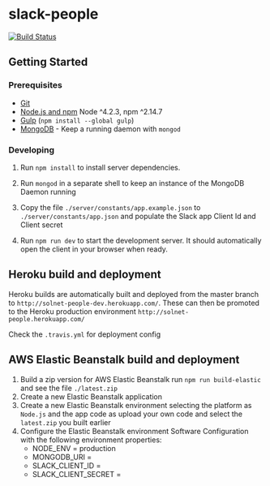 # slack-people
[![Build Status](https://secure.travis-ci.org/Kauabunga/slack-people.png?branch=master)](https://travis-ci.org/Kauabunga/slack-people)

## Getting Started

### Prerequisites

- [Git](https://git-scm.com/)
- [Node.js and npm](nodejs.org) Node ^4.2.3, npm ^2.14.7
- [Gulp](http://gulpjs.com/) (`npm install --global gulp`)
- [MongoDB](https://www.mongodb.org/) - Keep a running daemon with `mongod`


### Developing

1. Run `npm install` to install server dependencies.

2. Run `mongod` in a separate shell to keep an instance of the MongoDB Daemon running

3. Copy the file `./server/constants/app.example.json` to `./server/constants/app.json` and populate the Slack app Client Id and Client secret

4. Run `npm run dev` to start the development server. It should automatically open the client in your browser when ready.


## Heroku build and deployment

Heroku builds are automatically built and deployed from the master branch to `http://solnet-people-dev.herokuapp.com/`. 
These can then be promoted to the Heroku production environment `http://solnet-people.herokuapp.com/`

Check the `.travis.yml` for deployment config

## AWS Elastic Beanstalk build and deployment

1. Build a zip version for AWS Elastic Beanstalk run `npm run build-elastic` and see the file `./latest.zip`
2. Create a new Elastic Beanstalk application
3. Create a new Elastic Beanstalk environment selecting the platform as `Node.js` and the app code as upload your own code and select the `latest.zip` you built earlier
4. Configure the Elastic Beanstalk environment Software Configuration with the following environment properties:
    - NODE_ENV = production 
    - MONGODB_URI = <An accessable MongoDB URI>
    - SLACK_CLIENT_ID = <The client id for your slack app>
    - SLACK_CLIENT_SECRET = <The client secret for your slack app>
 
